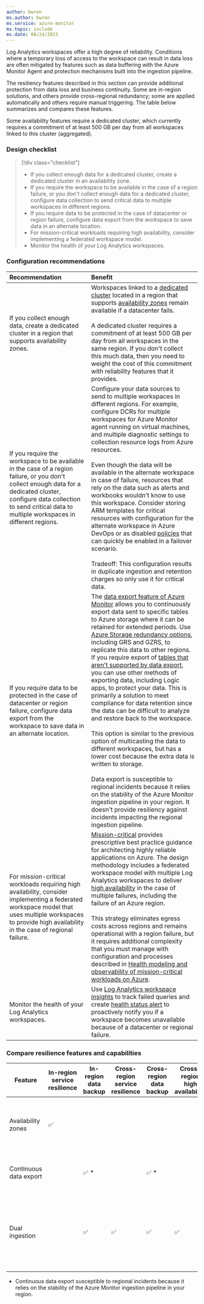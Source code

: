 ```yaml
---
author: bwren
ms.author: bwren
ms.service: azure-monitor
ms.topic: include
ms.date: 08/24/2023
---
```


Log Analytics workspaces offer a high degree of reliability. Conditions where a temporary loss of access to the workspace can result in data loss are often mitigated by features such as data buffering with the Azure Monitor Agent and protection mechanisms built into the ingestion pipeline.

The resiliency features described in this section can provide additional protection from data loss and business continuity. Some are in-region solutions, and others provide cross-regional redundancy; some are applied automatically and others require manual triggering. The table below summarizes and compares these features. 

Some availability features require a dedicated cluster, which currently requires a commitment of at least 500 GB per day from all workspaces linked to this cluster (aggregated).

### Design checklist

> [!div class="checklist"]
> - If you collect enough data for a dedicated cluster, create a dedicated cluster in an availability zone.
> - If you require the workspace to be available in the case of a region failure, or you don't collect enough data for a dedicated cluster, configure data collection to send critical data to multiple workspaces in different regions.
> - If you require data to be protected in the case of datacenter or region failure, configure data export from the workspace to save data in an alternate location.
> - For mission-critical workloads requiring high availability, consider implementing a federated workspace model.
> - Monitor the health of your Log Analytics workspaces.
 
### Configuration recommendations

| Recommendation | Benefit |
|:---|:---|
| If you collect enough data, create a dedicated cluster in a region that supports availability zones. | Workspaces linked to a [dedicated cluster](../logs/logs-dedicated-clusters.md) located in a region that supports [availability zones](../logs/availability-zones.md#data-resilience---supported-regions) remain available if a datacenter fails.<br><br> A dedicated cluster requires a commitment of at least 500 GB per day from all workspaces in the same region. If you don't collect this much data, then you need to weight the cost of this commitment with reliability features that it provides. |
| If you require the workspace to be available in the case of a region failure, or you don't collect enough data for a dedicated cluster, configure data collection to send critical data to multiple workspaces in different regions. | Configure your data sources to send to multiple workspaces in different regions. For example, configure DCRs for multiple workspaces for Azure Monitor agent running on virtual machines, and multiple diagnostic settings to collection resource logs from Azure resources. <br><br>Even though the data will be available in the alternate workspace in case of failure, resources that rely on the data such as alerts and workbooks wouldn't know to use this workspace. Consider storing ARM templates for critical resources with configuration for the alternate workspace in Azure DevOps or as disabled [policies](../../governance/policy/overview.md) that can quickly be enabled in a failover scenario.<br><br>Tradeoff: This configuration results in duplicate ingestion and retention charges so only use it for critical data. |
| If you require data to be protected in the case of datacenter or region failure, configure data export from the workspace to save data in an alternate location. | The [data export feature of Azure Monitor](../logs/logs-data-export.md) allows you to continuously export data sent to specific tables to Azure storage where it can be retained for extended periods. Use [Azure Storage redundancy options](../../storage/common/storage-redundancy.md#redundancy-in-a-secondary-region), including GRS and GZRS, to replicate this data to other regions. If you require export of [tables that aren't supported by data export](../logs/logs-data-export.md?tabs=portal#limitations), you can use other methods of exporting data, including Logic apps, to protect your data. This is primarily a solution to meet compliance for data retention since the data can be difficult to analyze and restore back to the workspace.<br><br>This option is similar to the previous option of multicasting the data to different workspaces, but has a lower cost because the extra data is written to storage.<br><br> Data export is susceptible to regional incidents because it relies on the stability of the Azure Monitor ingestion pipeline in your region. It doesn't provide resiliency against incidents impacting the regional ingestion pipeline.|
| For mission-critical workloads requiring high availability, consider implementing a federated workspace model that uses multiple workspaces to provide high availability in the case of regional failure. | [Mission-critical](/azure/well-architected/mission-critical/mission-critical-overview) provides prescriptive best practice guidance for architecting highly reliable applications on Azure. The design methodology includes a federated workspace model with multiple Log Analytics workspaces to deliver [high availability](/azure/well-architected/mission-critical/mission-critical-design-methodology#select-a-reliability-tier) in the case of multiple failures, including the failure of an Azure region.<br><br> This strategy eliminates egress costs across regions and remains operational with a region failure, but it requires additional complexity that you must manage with configuration and processes described in [Health modeling and observability of mission-critical workloads on Azure](/azure/well-architected/mission-critical/mission-critical-health-modeling). |
| Monitor the health of your Log Analytics workspaces. | Use [Log Analytics workspace insights](../logs/workspace-design.md) to track failed queries and create [health status alert](../logs/log-analytics-workspace-health.md#view-log-analytics-workspace-health-and-set-up-health-status-alerts) to proactively notify you if a workspace becomes unavailable because of a datacenter or regional failure. |

### Compare resilience features and capabilities

| Feature                | In-region service resilience | In-region data backup | Cross-region service resilience | Cross-region data backup | Cross-region high availability                                               | Configuration and management                     | Cost    |
|------------------------|------------------------------|-----------------------|---------------------------------|--------------------------|------------------------------------------------------------------------------|--------------------------------------------------|---------|
| Availability zones     | :white_check_mark:           |                       |                                 |                          |  |    Automatically enabled and managed on dedicated clusters in supported regions                                              | No cost |
| Continuous data export |                              | :white_check_mark: *    |                                 | :white_check_mark: *      | | Automatically managed once enabled                                           | Cost of data export + Storage blob or Event Hubs |
| Dual ingestion         |                              | :white_check_mark:    | :white_check_mark:              | :white_check_mark:       | :white_check_mark:                                                           | Automatically managed once configured               | Up to twice the cost of retention (depending on how much data is dual ingested) + egress charges |


* Continuous data export susceptible to regional incidents because it relies on the stability of the Azure Monitor ingestion pipeline in your region.